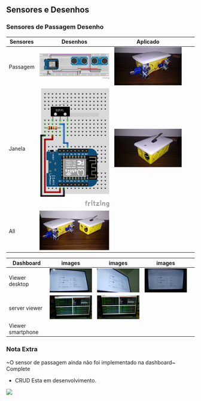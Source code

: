 
## Sensores e Desenhos
### Sensores de Passagem Desenho
| Sensores | Desenhos   | Aplicado  |   |   |
|----------------------------------------------------------------------|---|---|---|---
|Passagem | <img src="SensorDePassagem_bb.png" width="500"/>  |  <img src="sensores5.jpeg"   width="500"/> |   |   
| Janela  |  <img src="SensorDeJanela_bb.png"   width="250"/> |  <img src="sensores6.jpeg"   width="500"/> |   |   
|   All   | <img src="sensores7.jpeg"  width="500"/>  |   |   |   


| Dashboard | images   | images  | images  |   |
|----------------------------------------------------------------------|---|---|---|---
| Viewer desktop | <img src='sensores02.jpeg'   width='250'/>  | <img src='sensores04.jpeg'   width='250'/>   |  <img src='sensores06.jpeg'   width='250'/> |   
| server viewer  |  <img src='sensores01.jpeg'   width='250'/> | <img src='sensores03.jpeg'   width='250'/>  |   |   
| Viewer smartphone |   |   |   |   


### Nota Extra
~O sensor de passagem ainda não foi implementado na dashboard~  Complete 
- CRUD Esta em desenvolvimento. 

<img src="miau.gif"   width="450"/>



